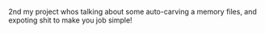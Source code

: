 2nd my project whos talking about some auto-carving a memory files, and expoting shit to make you job simple!

